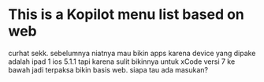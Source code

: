 # This is a Kopilot menu list based on web

curhat sekk.
sebelumnya niatnya mau bikin apps karena device yang dipake adalah ipad 1 ios 5.1.1
tapi karena sulit bikinnya untuk xCode versi 7 ke bawah jadi terpaksa bikin basis web.
siapa tau ada masukan? 

